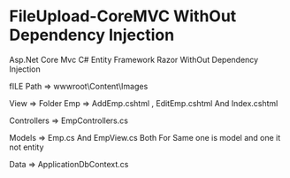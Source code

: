 # FileUpload-CoreMVC  WithOut Dependency Injection
Asp.Net Core Mvc C# Entity Framework Razor WithOut Dependency Injection

fILE Path => wwwroot\Content\Images

View => Folder Emp => AddEmp.cshtml , EditEmp.cshtml And Index.cshtml

Controllers => EmpControllers.cs

Models => Emp.cs And EmpView.cs    Both For Same one is model and one it not entity

Data => ApplicationDbContext.cs


